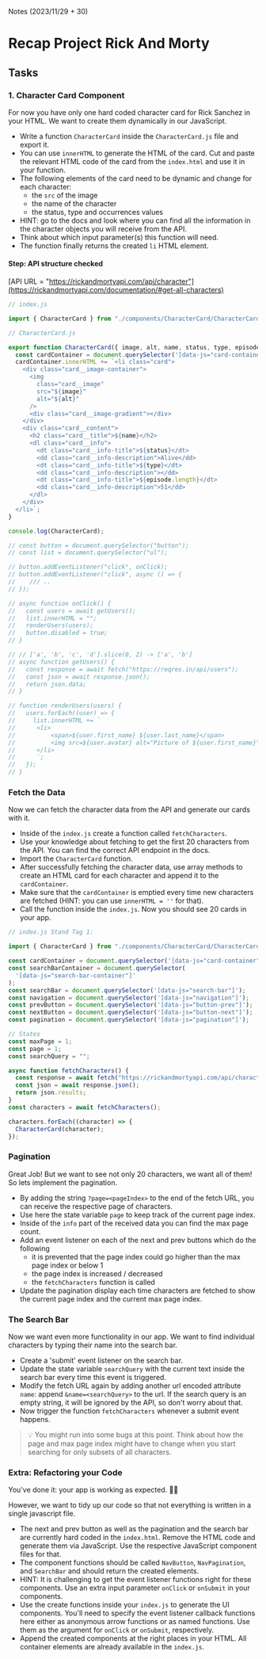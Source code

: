 Notes (2023/11/29 + 30)

# Recap Project Rick And Morty

## Tasks

### 1. Character Card Component

For now you have only one hard coded character card for Rick Sanchez in your HTML. We want to create
them dynamically in our JavaScript.

- Write a function `CharacterCard` inside the `CharacterCard.js` file and export it.
- You can use `innerHTML` to generate the HTML of the card. Cut and paste the relevant HTML code of the card from the `index.html` and use it in your function.
- The following elements of the card need to be dynamic and change for each character:
  - the `src` of the image
  - the name of the character
  - the status, type and occurrences values
- HINT: go to the docs and look where you can find all the information in the character objects you
  will receive from the API.
- Think about which input parameter(s) this function will need.
- The function finally returns the created `li` HTML element.

#### Step: API structure checked

[API URL = "https://rickandmortyapi.com/api/character"](https://rickandmortyapi.com/documentation/#get-all-characters)

```js
// index.js

import { CharacterCard } from "./components/CharacterCard/CharacterCard.js";
```

```js
// CharacterCard.js

export function CharacterCard({ image, alt, name, status, type, episode }) {
  const cardContainer = document.querySelector('[data-js="card-container"]');
  cardContainer.innerHTML += `<li class="card">
    <div class="card__image-container">
      <img
        class="card__image"
        src="${image}"
        alt="${alt}"
      />
      <div class="card__image-gradient"></div>
    </div>
    <div class="card__content">
      <h2 class="card__title">${name}</h2>
      <dl class="card__info">
        <dt class="card__info-title">${status}</dt>
        <dd class="card__info-description">Alive</dd>
        <dt class="card__info-title">${type}</dt>
        <dd class="card__info-description"></dd>
        <dt class="card__info-title">${episode.length}</dt>
        <dd class="card__info-description">51</dd>
      </dl>
    </div>
  </li>`;
}

console.log(CharacterCard);

// const button = document.querySelector("button");
// const list = document.querySelector("ul");

// button.addEventListener("click", onClick);
// button.addEventListener("click", async () => {
//    /// ..
// });

// async function onClick() {
//   const users = await getUsers();
//   list.innerHTML = "";
//   renderUsers(users);
//   button.disabled = true;
// }

// // ['a', 'b', 'c', 'd'].slice(0, 2) -> ['a', 'b']
// async function getUsers() {
//   const response = await fetch("https://reqres.in/api/users");
//   const json = await response.json();
//   return json.data;
// }

// function renderUsers(users) {
//   users.forEach((user) => {
//     list.innerHTML += `
// 		<li>
// 			<span>${user.first_name} ${user.last_name}</span>
// 			<img src=${user.avatar} alt="Picture of ${user.first_name}"/>
// 		</li>
// 		`;
//   });
// }
```

### Fetch the Data

Now we can fetch the character data from the API and generate our cards with it.

- Inside of the `index.js` create a function called `fetchCharacters`.
- Use your knowledge about fetching to get the first 20 characters from the API. You can find the
  correct API endpoint in the docs.
- Import the `CharacterCard` function.
- After successfully fetching the character data, use array methods to create an HTML card for each
  character and append it to the `cardContainer`.
- Make sure that the `cardContainer` is emptied every time new characters are fetched (HINT: you can
  use `innerHTML = ''` for that).
- Call the function inside the `index.js`. Now you should see 20 cards in your app.

```js
// index.js Stand Tag 1:

import { CharacterCard } from "./components/CharacterCard/CharacterCard.js";

const cardContainer = document.querySelector('[data-js="card-container"]');
const searchBarContainer = document.querySelector(
  '[data-js="search-bar-container"]'
);
const searchBar = document.querySelector('[data-js="search-bar"]');
const navigation = document.querySelector('[data-js="navigation"]');
const prevButton = document.querySelector('[data-js="button-prev"]');
const nextButton = document.querySelector('[data-js="button-next"]');
const pagination = document.querySelector('[data-js="pagination"]');

// States
const maxPage = 1;
const page = 1;
const searchQuery = "";

async function fetchCharacters() {
  const response = await fetch("https://rickandmortyapi.com/api/character");
  const json = await response.json();
  return json.results;
}
const characters = await fetchCharacters();

characters.forEach((character) => {
  CharacterCard(character);
});
```

### Pagination

Great Job! But we want to see not only 20 characters, we want all of them! So lets implement the
pagination.

- By adding the string `?page=<pageIndex>` to the end of the fetch URL, you can receive the
  respective page of characters.
- Use here the state variable `page` to keep track of the current page index.
- Inside of the `info` part of the received data you can find the max page count.
- Add an event listener on each of the next and prev buttons which do the following
  - it is prevented that the page index could go higher than the max page index or below 1
  - the page index is increased / decreased
  - the `fetchCharacters` function is called
- Update the pagination display each time characters are fetched to show the current page index and
  the current max page index.

### The Search Bar

Now we want even more functionality in our app. We want to find individual characters by typing
their name into the search bar.

- Create a 'submit' event listener on the search bar.
- Update the state variable `searchQuery` with the current text inside the search bar every time
  this event is triggered.
- Modify the fetch URL again by adding another url encoded attribute `name`: append
  `&name=<searchQuery>` to the url. If the search query is an empty string, it will be ignored by
  the API, so don't worry about that.
- Now trigger the function `fetchCharacters` whenever a submit event happens.

> 💡 You might run into some bugs at this point. Think about how the page and max page index might
> have to change when you start searching for only subsets of all characters.

### Extra: Refactoring your Code

You've done it: your app is working as expected. 🚀✨

However, we want to tidy up our code so that not everything is written in a single javascript file.

- The next and prev button as well as the pagination and the search bar are currently hard coded in
  the `index.html`. Remove the HTML code and generate them via JavaScript. Use the respective
  JavaScript component files for that.
- The component functions should be called `NavButton`, `NavPagination`, and `SearchBar`
  and should return the created elements.
- HINT: It is challenging to get the event listener functions right for these components. Use an
  extra input parameter `onClick` or `onSubmit` in your components.
- Use the create functions inside your `index.js` to generate the UI components. You'll need to
  specify the event listener callback functions here either as anonymous arrow functions or as named
  functions. Use them as the argument for `onClick` or `onSubmit`, respectively.
- Append the created components at the right places in your HTML. All container elements are already
  available in the `index.js`.

```

```

```

```
